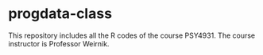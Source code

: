 # progdata-class
This repository includes all the R codes of the course PSY4931. The course instructor is Professor Weirnik.
